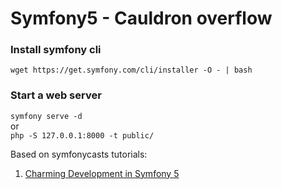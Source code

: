# Symfony5 - Cauldron overflow

### Install symfony cli
``
wget https://get.symfony.com/cli/installer -O - | bash
``  

### Start a web server  
``
symfony serve -d
``  
or  
``
php -S 127.0.0.1:8000 -t public/
``

Based on symfonycasts tutorials:  
1. <a href="https://symfonycasts.com/screencast/symfony">Charming Development in Symfony 5</a>

